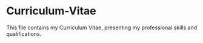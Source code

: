 # Curriculum-Vitae
This file contains my Curriculum Vitae, presenting my professional skills and qualifications.
